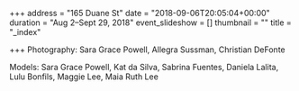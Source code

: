 +++
address = "165 Duane St"
date = "2018-09-06T20:05:04+00:00"
duration = "Aug 2–Sept 29, 2018"
event_slideshow = []
thumbnail = ""
title = "_index"

+++
Photography: Sara Grace Powell, Allegra Sussman, Christian DeFonte

Models: Sara Grace Powell, Kat da Silva, Sabrina Fuentes, Daniela Lalita, Lulu Bonfils, Maggie Lee, Maia Ruth Lee